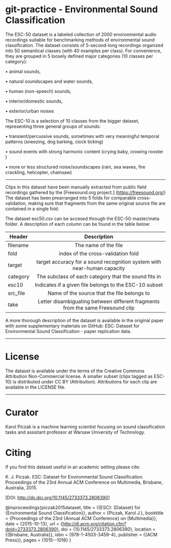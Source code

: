 # git-practice - Environmental Sound Classification
The ESC-50 dataset is a labeled collection of 2000 environmental audio recordings suitable for benchmarking methods of environmental sound classification. The dataset consists of 5-second-long recordings organized into 50 semantical classes (with 40 examples per class). For convenience, they are grouped in 5 loosely defined major categories (10 classes per category):

• animal sounds,

• natural soundscapes and water sounds,

• human (non-speech) sounds,

• interior/domestic sounds,

• exterior/urban noises

The ESC-10 is a selection of 10 classes from the bigger dataset, representing three general groups of sounds:

• transient/percussive sounds, sometimes with very meaningful temporal patterns (sneezing, dog barking, clock
ticking)

• sound events with strong harmonic content (crying
baby, crowing rooster )

• more or less structured noise/soundscapes (rain, sea
waves, fire crackling, helicopter, chainsaw)

---
Clips in this dataset have been manually extracted from public field recordings gathered by the [Freesound.org project.] (https://freesound.org/) The dataset has been prearranged into 5 folds for comparable cross-validation, making sure that fragments from the same original source file are contained in a single fold.

The dataset esc50.csv can be accesed through the ESC-50-master/meta folder. A description of each column can be found in the table below:

| Header        |Description            |
| ------------- |:-------------:|
| filename| The name of the file  |  
| fold|index of the cross-validation fold   |    
| target |target accuracy for a sound recognition system with near-human capacity       |     
| category |The subclass of each category that the sound fits in      |
| esc10 |Indicates if a given file belongs to the ESC-10 subset        |
| src_file |Name of the source that the file belongs to       |
| take |Letter disambiguating between different fragments from the same Freesound clip      |

A more thorough description of the dataset is available in the original paper with some supplementary materials on GitHub: ESC: Dataset for Environmental Sound Classification - paper replication data.

---
# License
The dataset is available under the terms of the Creative Commons Attribution Non-Commercial license. A smaller subset (clips tagged as ESC-10) is distributed under CC BY (Attribution). Attributions for each clip are available in the LICENSE file.

---
# Curator
Karol Piczak is a machine learning scientist focusing on sound classification tasks and assistant professor at Warsaw University of Technology.

# Citing
If you find this dataset useful in an academic setting please cite:

K. J. Piczak. ESC: Dataset for Environmental Sound Classification. Proceedings of the 23rd Annual ACM Conference on Multimedia, Brisbane, Australia, 2015.

[DOI: http://dx.doi.org/10.1145/2733373.2806390]

@inproceedings{piczak2015dataset,
  title = {{ESC}: {Dataset} for {Environmental Sound Classification}},
  author = {Piczak, Karol J.},
  booktitle = {Proceedings of the 23rd {Annual ACM Conference} on {Multimedia}},
  date = {2015-10-13},
  url = {http://dl.acm.org/citation.cfm?doid=2733373.2806390},
  doi = {10.1145/2733373.2806390},
  location = {{Brisbane, Australia}},
  isbn = {978-1-4503-3459-4},
  publisher = {{ACM Press}},
  pages = {1015--1018}
} 

